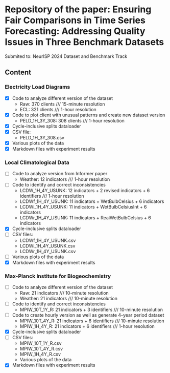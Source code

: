# Repository of the paper: Ensuring Fair Comparisons in Time Series Forecasting: Addressing Quality Issues in Three Benchmark Datasets
Submited to: NeurISP 2024 Dataset and Benchmark Track

## Content

### Electricity Load Diagrams
 * [x] Code to analyze different version of the dataset
   * Raw: 370 clients /// 15-minute resolution
   * ECL: 321 clients /// 1-hour resolution 
 * [x] Code to plot client with unusual patterns and create new dataset version
   * PELD_1H_3Y_308: 308 clients /// 1-hour resolution
 * [x] Cycle-inclusive splits dataloader
 * [x] CSV file:
   * PELD_1H_3Y_308.csv
 * [x] Various plots of the data
 * [x] Markdown files with experiment results

### Local Climatological Data
 * [ ] Code to analyze version from Informer paper
   * Weather: 12 indicators /// 1-hour resolution
 * [ ] Code to identify and correct inconsistencies
   * LCDW_1H_4Y_USUNK: 12 indicators + 2 revised indicators + 6 identifiers /// 1-hour resolution
   * LCDWf_1H_4Y_USUNK: 11 indicators + WetBulbCelsius + 6 indicators
   * LCDWi_1H_4Y_USUNK: 11 indicators + WetBulbCelsiusInt + 6 indicators
   * LCDWr_1H_4Y_USUNK: 11 indicators + RealWetBulbCelsius + 6 indicators
 * [x] Cycle-inclusive splits dataloader
 * [ ] CSV files:
   * LCDWf_1H_4Y_USUNK.csv
   * LCDWi_1H_4Y_USUNK.csv
   * LCDWr_1H_4Y_USUNK.csv
 * [ ] Various plots of the data
 * [x] Markdown files with experiment results

### Max-Planck Institute for Biogeochemistry 
 * [ ] Code to analyze different version of the dataset
   * Raw: 21 indicators /// 10-minute resolution
   * Weather: 21 indicators /// 10-minute resolution
 * [ ] Code to identify and correct inconsistencies
   * MPIW_10T_1Y_R: 21 indicators + 3 identifiers /// 10-minute resolution
 * [ ] Code to create hourly version as well as generate 4-year period dataset
   * MPIW_10T_4Y_R: 21 indicators + 6 identifiers /// 10-minute resolution
   * MPIW_1H_4Y_R: 21 indicators + 6 identifiers /// 1-hour resolution
 * [x] Cycle-inclusive splits dataloader
 * [ ] CSV files:
   * MPIW_10T_1Y_R.csv
   * MPIW_10T_4Y_R.csv
   * MPIW_1H_4Y_R.csv
   * Various plots of the data 
 * [x] Markdown files with experiment results